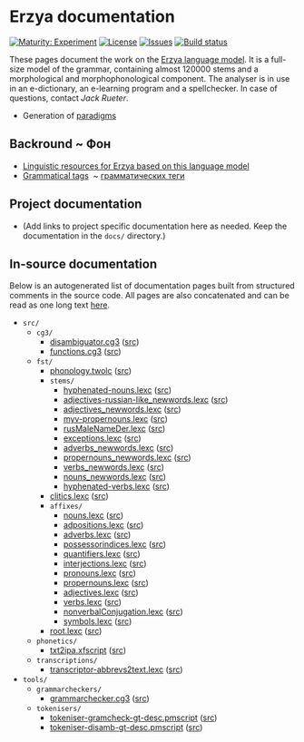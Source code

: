 # Erzya documentation

[![Maturity: Experiment](https://img.shields.io/badge/Maturity-Experiment-black.svg)](https://giellalt.github.io/MaturityClassification.html)
[![License](https://img.shields.io/github/license/giellalt/lang-myv)](https://github.com/giellalt/lang-myv/blob/main/LICENSE)
[![Issues](https://img.shields.io/github/issues/giellalt/lang-myv)](https://github.com/giellalt/lang-myv/issues)
[![Build status](https://github.com/giellalt/lang-myv/workflows/Speller%20CI+CD/badge.svg)](https://github.com/giellalt/lang-myv/actions)

These pages document the work on the [Erzya language model](https://github.com/giellalt/lang-myv). It is a full-size model of the grammar, containing almost 120000 stems and a morphological and morphophonological component. The analyser is in use in an e-dictionary, an e-learning program and a spellchecker. In case of questions, contact *Jack Rueter*.

* Generation of [paradigms](http://giellatekno.uit.no/cgi/p-myv.eng.html)

## Backround ~ Фон

* [Linguistic resources for Erzya based on this language model](https://giellatekno.uit.no/cgi/index.myv.eng.html)
* [Grammatical tags](docu-grammartags.eng.md)  ~ [грамматических теги](docu-grammartags.rus.md)

## Project documentation

* (Add links to project specific documentation here as needed. Keep the documentation in the `docs/` directory.)

## In-source documentation

Below is an autogenerated list of documentation pages built from structured comments in the source code. All pages are also concatenated and can be read as one long text [here](myv.md).

* `src/`
    * `cg3/`
        * [disambiguator.cg3](src-cg3-disambiguator.cg3.html) ([src](https://github.com/giellalt/lang-myv/blob/main/src/cg3/disambiguator.cg3))
        * [functions.cg3](src-cg3-functions.cg3.html) ([src](https://github.com/giellalt/lang-myv/blob/main/src/cg3/functions.cg3))
    * `fst/`
        * [phonology.twolc](src-fst-phonology.twolc.html) ([src](https://github.com/giellalt/lang-myv/blob/main/src/fst/phonology.twolc))
        * `stems/`
            * [hyphenated-nouns.lexc](src-fst-stems-hyphenated-nouns.lexc.html) ([src](https://github.com/giellalt/lang-myv/blob/main/src/fst/stems/hyphenated-nouns.lexc))
            * [adjectives-russian-like_newwords.lexc](src-fst-stems-adjectives-russian-like_newwords.lexc.html) ([src](https://github.com/giellalt/lang-myv/blob/main/src/fst/stems/adjectives-russian-like_newwords.lexc))
            * [adjectives_newwords.lexc](src-fst-stems-adjectives_newwords.lexc.html) ([src](https://github.com/giellalt/lang-myv/blob/main/src/fst/stems/adjectives_newwords.lexc))
            * [myv-propernouns.lexc](src-fst-stems-myv-propernouns.lexc.html) ([src](https://github.com/giellalt/lang-myv/blob/main/src/fst/stems/myv-propernouns.lexc))
            * [rusMaleNameDer.lexc](src-fst-stems-rusMaleNameDer.lexc.html) ([src](https://github.com/giellalt/lang-myv/blob/main/src/fst/stems/rusMaleNameDer.lexc))
            * [exceptions.lexc](src-fst-stems-exceptions.lexc.html) ([src](https://github.com/giellalt/lang-myv/blob/main/src/fst/stems/exceptions.lexc))
            * [adverbs_newwords.lexc](src-fst-stems-adverbs_newwords.lexc.html) ([src](https://github.com/giellalt/lang-myv/blob/main/src/fst/stems/adverbs_newwords.lexc))
            * [propernouns_newwords.lexc](src-fst-stems-propernouns_newwords.lexc.html) ([src](https://github.com/giellalt/lang-myv/blob/main/src/fst/stems/propernouns_newwords.lexc))
            * [verbs_newwords.lexc](src-fst-stems-verbs_newwords.lexc.html) ([src](https://github.com/giellalt/lang-myv/blob/main/src/fst/stems/verbs_newwords.lexc))
            * [nouns_newwords.lexc](src-fst-stems-nouns_newwords.lexc.html) ([src](https://github.com/giellalt/lang-myv/blob/main/src/fst/stems/nouns_newwords.lexc))
            * [hyphenated-verbs.lexc](src-fst-stems-hyphenated-verbs.lexc.html) ([src](https://github.com/giellalt/lang-myv/blob/main/src/fst/stems/hyphenated-verbs.lexc))
        * [clitics.lexc](src-fst-clitics.lexc.html) ([src](https://github.com/giellalt/lang-myv/blob/main/src/fst/clitics.lexc))
        * `affixes/`
            * [nouns.lexc](src-fst-affixes-nouns.lexc.html) ([src](https://github.com/giellalt/lang-myv/blob/main/src/fst/affixes/nouns.lexc))
            * [adpositions.lexc](src-fst-affixes-adpositions.lexc.html) ([src](https://github.com/giellalt/lang-myv/blob/main/src/fst/affixes/adpositions.lexc))
            * [adverbs.lexc](src-fst-affixes-adverbs.lexc.html) ([src](https://github.com/giellalt/lang-myv/blob/main/src/fst/affixes/adverbs.lexc))
            * [possessorindices.lexc](src-fst-affixes-possessorindices.lexc.html) ([src](https://github.com/giellalt/lang-myv/blob/main/src/fst/affixes/possessorindices.lexc))
            * [quantifiers.lexc](src-fst-affixes-quantifiers.lexc.html) ([src](https://github.com/giellalt/lang-myv/blob/main/src/fst/affixes/quantifiers.lexc))
            * [interjections.lexc](src-fst-affixes-interjections.lexc.html) ([src](https://github.com/giellalt/lang-myv/blob/main/src/fst/affixes/interjections.lexc))
            * [pronouns.lexc](src-fst-affixes-pronouns.lexc.html) ([src](https://github.com/giellalt/lang-myv/blob/main/src/fst/affixes/pronouns.lexc))
            * [propernouns.lexc](src-fst-affixes-propernouns.lexc.html) ([src](https://github.com/giellalt/lang-myv/blob/main/src/fst/affixes/propernouns.lexc))
            * [adjectives.lexc](src-fst-affixes-adjectives.lexc.html) ([src](https://github.com/giellalt/lang-myv/blob/main/src/fst/affixes/adjectives.lexc))
            * [verbs.lexc](src-fst-affixes-verbs.lexc.html) ([src](https://github.com/giellalt/lang-myv/blob/main/src/fst/affixes/verbs.lexc))
            * [nonverbalConjugation.lexc](src-fst-affixes-nonverbalConjugation.lexc.html) ([src](https://github.com/giellalt/lang-myv/blob/main/src/fst/affixes/nonverbalConjugation.lexc))
            * [symbols.lexc](src-fst-affixes-symbols.lexc.html) ([src](https://github.com/giellalt/lang-myv/blob/main/src/fst/affixes/symbols.lexc))
        * [root.lexc](src-fst-root.lexc.html) ([src](https://github.com/giellalt/lang-myv/blob/main/src/fst/root.lexc))
    * `phonetics/`
        * [txt2ipa.xfscript](src-phonetics-txt2ipa.xfscript.html) ([src](https://github.com/giellalt/lang-myv/blob/main/src/phonetics/txt2ipa.xfscript))
    * `transcriptions/`
        * [transcriptor-abbrevs2text.lexc](src-transcriptions-transcriptor-abbrevs2text.lexc.html) ([src](https://github.com/giellalt/lang-myv/blob/main/src/transcriptions/transcriptor-abbrevs2text.lexc))
* `tools/`
    * `grammarcheckers/`
        * [grammarchecker.cg3](tools-grammarcheckers-grammarchecker.cg3.html) ([src](https://github.com/giellalt/lang-myv/blob/main/tools/grammarcheckers/grammarchecker.cg3))
    * `tokenisers/`
        * [tokeniser-gramcheck-gt-desc.pmscript](tools-tokenisers-tokeniser-gramcheck-gt-desc.pmscript.html) ([src](https://github.com/giellalt/lang-myv/blob/main/tools/tokenisers/tokeniser-gramcheck-gt-desc.pmscript))
        * [tokeniser-disamb-gt-desc.pmscript](tools-tokenisers-tokeniser-disamb-gt-desc.pmscript.html) ([src](https://github.com/giellalt/lang-myv/blob/main/tools/tokenisers/tokeniser-disamb-gt-desc.pmscript))
